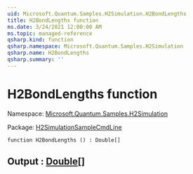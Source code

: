 ```yaml
---
uid: Microsoft.Quantum.Samples.H2Simulation.H2BondLengths
title: H2BondLengths function
ms.date: 3/24/2021 12:00:00 AM
ms.topic: managed-reference
qsharp.kind: function
qsharp.namespace: Microsoft.Quantum.Samples.H2Simulation
qsharp.name: H2BondLengths
qsharp.summary: ''
---
```


# H2BondLengths function

Namespace: [Microsoft.Quantum.Samples.H2Simulation](xref:Microsoft.Quantum.Samples.H2Simulation)

Package: [H2SimulationSampleCmdLine](https://nuget.org/packages/H2SimulationSampleCmdLine)




```qsharp
function H2BondLengths () : Double[]
```


## Output : [Double](xref:microsoft.quantum.lang-ref.double)[]

